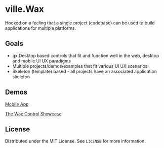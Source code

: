 # ville.Wax

Hooked on a feeling that a single project (codebase) can be used to build applications for multiple platforms.

## Goals

* qx.Desktop based controls that fit and function well in the web, desktop and mobile UI UX paradigms
* Multiple projects/demos/examples that fit various UI UX scenarios
* Skeleton (template) based - all projects have an associated application skeleton

<!-- DEMO -->
## Demos

[Mobile App](https://sqville.github.io/ville.Wax/published/mobileapp/)

[The Wax Control Showcase](https://sqville.github.io/ville.Wax/published/demo1/)

<!-- LICENSE -->
## License

Distributed under the MIT License. See `LICENSE` for more information.
